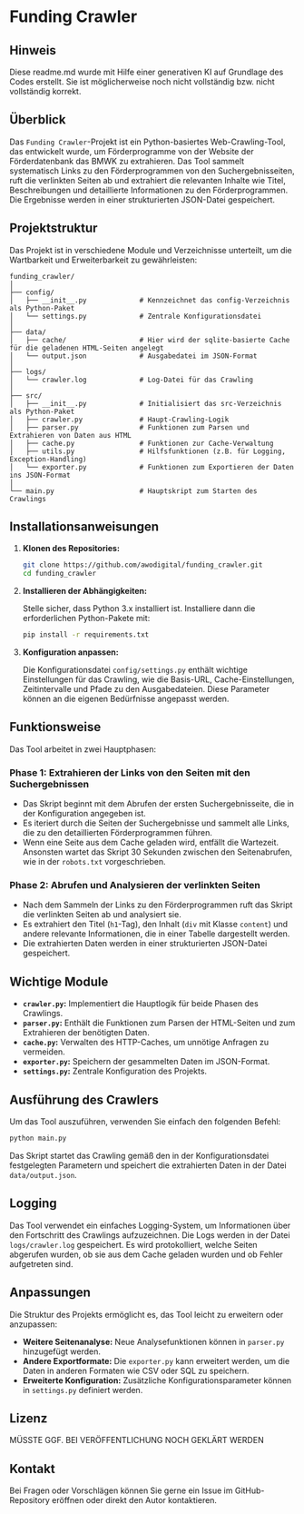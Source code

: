 # Funding Crawler

## Hinweis

Diese readme.md wurde mit Hilfe einer generativen KI auf Grundlage des Codes erstellt. Sie ist möglicherweise noch nicht vollständig bzw. nicht vollständig korrekt.

## Überblick

Das `Funding Crawler`-Projekt ist ein Python-basiertes Web-Crawling-Tool, das entwickelt wurde, um Förderprogramme von der Website der Förderdatenbank das BMWK zu extrahieren. Das Tool sammelt systematisch Links zu den Förderprogrammen von den Suchergebnisseiten, ruft die verlinkten Seiten ab und extrahiert die relevanten Inhalte wie Titel, Beschreibungen und detaillierte Informationen zu den Förderprogrammen. Die Ergebnisse werden in einer strukturierten JSON-Datei gespeichert.

## Projektstruktur

Das Projekt ist in verschiedene Module und Verzeichnisse unterteilt, um die Wartbarkeit und Erweiterbarkeit zu gewährleisten:

```plaintext
funding_crawler/
│
├── config/
│   ├── __init__.py             # Kennzeichnet das config-Verzeichnis als Python-Paket
│   └── settings.py             # Zentrale Konfigurationsdatei
│
├── data/
│   ├── cache/                  # Hier wird der sqlite-basierte Cache für die geladenen HTML-Seiten angelegt
│   └── output.json             # Ausgabedatei im JSON-Format
│
├── logs/
│   └── crawler.log             # Log-Datei für das Crawling
│
├── src/
│   ├── __init__.py             # Initialisiert das src-Verzeichnis als Python-Paket
│   ├── crawler.py              # Haupt-Crawling-Logik
│   ├── parser.py               # Funktionen zum Parsen und Extrahieren von Daten aus HTML
│   ├── cache.py                # Funktionen zur Cache-Verwaltung
│   ├── utils.py                # Hilfsfunktionen (z.B. für Logging, Exception-Handling)
│   └── exporter.py             # Funktionen zum Exportieren der Daten ins JSON-Format
│
└── main.py                     # Hauptskript zum Starten des Crawlings
```

## Installationsanweisungen

1. **Klonen des Repositories:**

   ```bash
   git clone https://github.com/awodigital/funding_crawler.git
   cd funding_crawler
   ```

2. **Installieren der Abhängigkeiten:**

   Stelle sicher, dass Python 3.x installiert ist. Installiere dann die erforderlichen Python-Pakete mit:

   ```bash
   pip install -r requirements.txt
   ```

3. **Konfiguration anpassen:**

   Die Konfigurationsdatei `config/settings.py` enthält wichtige Einstellungen für das Crawling, wie die Basis-URL, Cache-Einstellungen, Zeitintervalle und Pfade zu den Ausgabedateien. Diese Parameter können an die eigenen Bedürfnisse angepasst werden.

## Funktionsweise

Das Tool arbeitet in zwei Hauptphasen:

### Phase 1: Extrahieren der Links von den Seiten mit den Suchergebnissen

- Das Skript beginnt mit dem Abrufen der ersten Suchergebnisseite, die in der Konfiguration angegeben ist.
- Es iteriert durch die Seiten der Suchergebnisse und sammelt alle Links, die zu den detaillierten Förderprogrammen führen.
- Wenn eine Seite aus dem Cache geladen wird, entfällt die Wartezeit. Ansonsten wartet das Skript 30 Sekunden zwischen den Seitenabrufen, wie in der `robots.txt` vorgeschrieben.

### Phase 2: Abrufen und Analysieren der verlinkten Seiten

- Nach dem Sammeln der Links zu den Förderprogrammen ruft das Skript die verlinkten Seiten ab und analysiert sie.
- Es extrahiert den Titel (`h1`-Tag), den Inhalt (`div` mit Klasse `content`) und andere relevante Informationen, die in einer Tabelle dargestellt werden.
- Die extrahierten Daten werden in einer strukturierten JSON-Datei gespeichert.

## Wichtige Module

- **`crawler.py`:** Implementiert die Hauptlogik für beide Phasen des Crawlings.
- **`parser.py`:** Enthält die Funktionen zum Parsen der HTML-Seiten und zum Extrahieren der benötigten Daten.
- **`cache.py`:** Verwalten des HTTP-Caches, um unnötige Anfragen zu vermeiden.
- **`exporter.py`:** Speichern der gesammelten Daten im JSON-Format.
- **`settings.py`:** Zentrale Konfiguration des Projekts.

## Ausführung des Crawlers

Um das Tool auszuführen, verwenden Sie einfach den folgenden Befehl:

```bash
python main.py
```

Das Skript startet das Crawling gemäß den in der Konfigurationsdatei festgelegten Parametern und speichert die extrahierten Daten in der Datei `data/output.json`.

## Logging

Das Tool verwendet ein einfaches Logging-System, um Informationen über den Fortschritt des Crawlings aufzuzeichnen. Die Logs werden in der Datei `logs/crawler.log` gespeichert. Es wird protokolliert, welche Seiten abgerufen wurden, ob sie aus dem Cache geladen wurden und ob Fehler aufgetreten sind.

## Anpassungen

Die Struktur des Projekts ermöglicht es, das Tool leicht zu erweitern oder anzupassen:

- **Weitere Seitenanalyse:** Neue Analysefunktionen können in `parser.py` hinzugefügt werden.
- **Andere Exportformate:** Die `exporter.py` kann erweitert werden, um die Daten in anderen Formaten wie CSV oder SQL zu speichern.
- **Erweiterte Konfiguration:** Zusätzliche Konfigurationsparameter können in `settings.py` definiert werden.

## Lizenz

MÜSSTE GGF. BEI VERÖFFENTLICHUNG NOCH GEKLÄRT WERDEN

## Kontakt

Bei Fragen oder Vorschlägen können Sie gerne ein Issue im GitHub-Repository eröffnen oder direkt den Autor kontaktieren.
